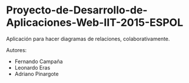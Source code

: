 # Proyecto-de-Desarrollo-de-Aplicaciones-Web-IIT-2015-ESPOL
Aplicación para hacer diagramas de relaciones, colaborativamente.

Autores:
- Fernando Campaña
- Leonardo Eras
- Adriano Pinargote
